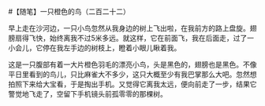 #【随笔】一只橙色的鸟（二百二十二）

早上走在沙河边，一只小鸟忽然从我身边的树上飞出啦，在我前方的路上盘旋。翅膀扇得飞快，始终离我不过5米多远。就这样，它在前面飞，我在后面走，过了一小会儿，它停在我左手边的树枝上，瞪着小眼儿瞅着我。

这是一只腹部有着一大片橙色羽毛的漂亮小鸟，头是黑色的，翅膀也是黑色。不像平日里看到的鸟儿，只比麻雀大不多少，这只大概至少有我巴掌那么大吧。忽然想拍照下来给大宝看，于是掏出手机。又觉得它离我太远，便向前走了一步，结果它警觉地飞走了，空留下手机镜头前孤零零的那棵树。